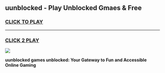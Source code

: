 
## uunblocked - Play Unblocked Gmaes & Free
<h3>
<a href="https://news.freeplayer.one?title=uunblocked&ref=23F">CLICK TO PLAY</a></h3>
<hr>

<h3>
<a href="https://news.freeplayer.one?title=uunblocked&ref=23F">CLICK 2 PLAY</a>
  
</h3>

<a href="https://news.freeplayer.one?title=uunblocked&ref=23F/"><img src="https://clearcache.store/games.png"></a>


**uunblocked games unblocked: Your Gateway to Fun and Accessible Online Gaming**
